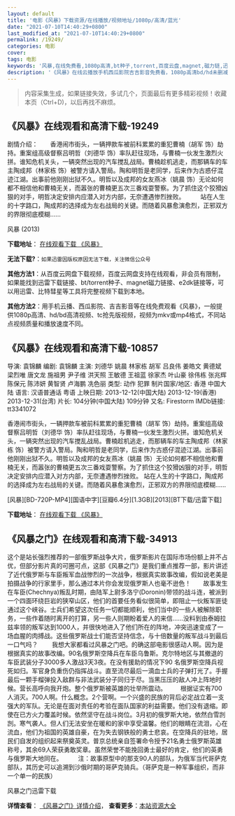 ```yaml
---
layout: default
title: '电影《风暴》下载资源/在线播放/视频地址/1080p/高清/蓝光'
date: "2021-07-10T14:40:29+0800"
last_modified_at: "2021-07-10T14:40:29+0800"
permalink: /19249/
categories: 电影
cover:
tags: 电影
keywords: '风暴,在线免费看,1080p高清,bt种子,torrent,百度云盘,magnet,磁力链,迅雷下载资源'
description: '《风暴》在线云播放手机西瓜影院吉吉影音免费看，1080p高清bd/hd未删减完整版和tc抢先枪版，mkv/mp4格式，附带bt/torrent种子、magnet/磁力链、百度云盘、网盘资源迅雷下载链接'
---
```


>内容采集生成，如果链接失效，多试几个，页面最后有更多精彩视频！收藏本页（Ctrl+D)，以后再找不麻烦。


## 《风暴》在线观看和高清下载-19249

剧情介绍：　　香港闹市街头，一辆押款车被前科累累的重犯曹楠（胡军 饰）劫持。重案组高级督察吕明哲（刘德华 饰）率队赶往现场，与曹楠一伙发生激烈火拼。谁知危机关头，一辆突然出现的汽车搅乱战局。曹楠趁机逃走，而那辆车的车主陶成邦（林家栋 饰）被警方请入警局。陶和明哲是老同学，后来作为古惑仔混迹江湖。出事前他刚刚出狱不久。明哲以及成邦的女友燕冰（姚晨 饰）无论如何都不相信他和曹楠无关，而嚣张的曹楠更五次三番戏耍警察。为了抓住这个狡猾凶狠的对手，明哲决定安排内应潜入对方内部，无奈遭遇惨烈挫败。  　　站在人生的十字路口，陶成邦的选择成为左右战局的关键。而随着风暴愈演愈烈，正邪双方的界限彻底模糊……


风暴 (2013)

**下载地址**： [在线观看下载 《风暴》](https://www.btbtdy.me/btdy/dy2454.html) 


**无法下载?**：`如果迅雷因版权原因无法下载，关注微信公众号 `

**其他方法1**：从百度云网盘下载视频，百度云网盘支持在线观看，非会员有限制，如果能找到迅雷下载链接、bt/torrent种子、magnet磁力链接、e2dk链接等，可以用迅雷、比特彗星等工具将完整视频下载到本地。

**其他方法2**：用手机云播、西瓜影院、吉吉影音等在线免费观看《风暴》，一般提供1080p高清、hd/bd高清视频、tc抢先版视频，视频为mkv或mp4格式，不同站点视频质量和播放速度不同。


## 《风暴》在线观看和高清下载-10857

导演: 袁锦麟 编剧: 袁锦麟 主演: 刘德华 姚晨 林家栋 胡军 吕良伟 姜皓文 黄德斌 梁烈唯 唐文龙 施祖男 尹子维 洪天照 王敏德 王祖蓝 徐家杰 叶山豪 徐伟栋 张兆辉 陈保元 陈沛妍 黄智贤 卢海鹏 冼色丽 类型: 动作 犯罪 制片国家/地区: 香港 中国大陆 语言: 汉语普通话 粤语 上映日期: 2013-12-12(中国大陆) 2013-12-19(香港) 2013-12-31(台湾) 片长: 104分钟(中国大陆) 109分钟 又名: Firestorm IMDb链接: tt3341072

香港闹市街头，一辆押款车被前科累累的重犯曹楠（胡军 饰）劫持。重案组高级督察吕明哲（刘德华 饰）率队赶往现场，与曹楠一伙发生激烈火拼。谁知危机关头，一辆突然出现的汽车搅乱战局。曹楠趁机逃走，而那辆车的车主陶成邦（林家栋 饰）被警方请入警局。陶和明哲是老同学，后来作为古惑仔混迹江湖。出事前他刚刚出狱不久。明哲以及成邦的女友燕冰（姚晨 饰）无论如何都不相信他和曹楠无关，而嚣张的曹楠更五次三番戏耍警察。为了抓住这个狡猾凶狠的对手，明哲决定安排内应潜入对方内部，无奈遭遇惨烈挫败。 站在人生的十字路口，陶成邦的选择成为左右战局的关键。而随着风暴愈演愈烈，正邪双方的界限彻底模糊……


[风暴][BD-720P-MP4][国语中字][豆瓣6.4分][1.3GB][2013][BT下载/迅雷下载]

**下载地址**： [在线观看下载 《风暴》](https://www.btdx8.com/torrent/firestorm_2013.html) 


## 《风暴之门》在线观看和高清下载-34913

这个是站长强烈推荐的一部俄罗斯战争大片，俄罗斯影片在国际市场份额上并不占优，但部分影片真的可圈可点，这部《风暴之门》是我们重点推荐一部，影片讲述了近代俄罗斯与车臣叛军血战惨烈的一次战争，根据真实故事改编，假如说老美是拍摄战争的行家里手，那么通过本片你会发现俄罗斯人也毫不逊色！</span>　　故事发生在车臣(Chechnya)叛乱时期，由陆军上尉多洛宁(Doronin)带领的战斗连，被派到一个四面环绕巨岩的狭窄山区，他们的首要任务看似很简单，即阻止一伙叛军匪徒通过这个峡谷。士兵们希望这次任务一切都能顺利，他们当中的一些人被解除职务，一些作着随时离开的打算，另一些人则期盼着爱人的来信&hellip;…没料到由泰姆拉兹率领的叛军达到1000人，并很快地进入了他们所在的阵地，冲突迅速变成了一场血腥的肉搏战。这些俄罗斯战士们能否坚持信念，与十倍数量的叛军战斗到最后一口气吗？ 　　我想大家都看过风暴之门吧。的确这部电影很感动人啊。因为是根据真实的故事改编。90名俄罗斯空降兵在车臣乌鲁斯。克尔特地区与其撤退的车臣武装分子3000多人激战3天3夜。在没有援助的情况下90 名俄罗斯空降兵视死如归。军官身负重伤仍指挥战斗。直至流尽最后一滴血士兵的子弹打光了。手握最后一颗手榴弹投入敌群与非法武装分子同归于尽。当黑压压的敌人冲上阵地时候。营长高呼向我开炮。整个俄罗斯被英雄的壮举所震动。 　　根据证实有700人消灭。700人啊。什么概念。2个营啊。一个兴盛的民族的背后必定战立着一支强大的军队。无论是在面对责任的考验在面队国家的利益需要。他们没有退缩。即使在已方火力覆盖时候。依然坚守在战斗岗位。3月初的俄罗斯大地，依然白雪剀剀。寒气袭人。但人们无法安坐在暖和的家中享受温馨。他们的眼睛在流泪，心在流血，他们为祖国的英雄自豪，在为失去钢铁般的勇士悲哀。在空降兵的驻地，居民们自发的组织起来祭奠英灵。普京总统亲自签署命令授予21名勇士俄罗斯英雄称号，其余69人荣获勇敢奖章。虽然荣誉不能挽回勇士最好的肯定，他们的英勇与俄罗斯大地同在。&nbsp; 　　注：故事原型中的那支90人的部队，为俄军当代哥萨克部队，其历史可以追溯到沙俄时期的哥萨克骑兵。（哥萨克是一种军事组织，而非一个单一的民族）


风暴之门迅雷下载

**详情查看**： [《风暴之门》详情介绍](/movie/34913/)， **查看更多**：[本站资源大全](/movie/t/all/)

